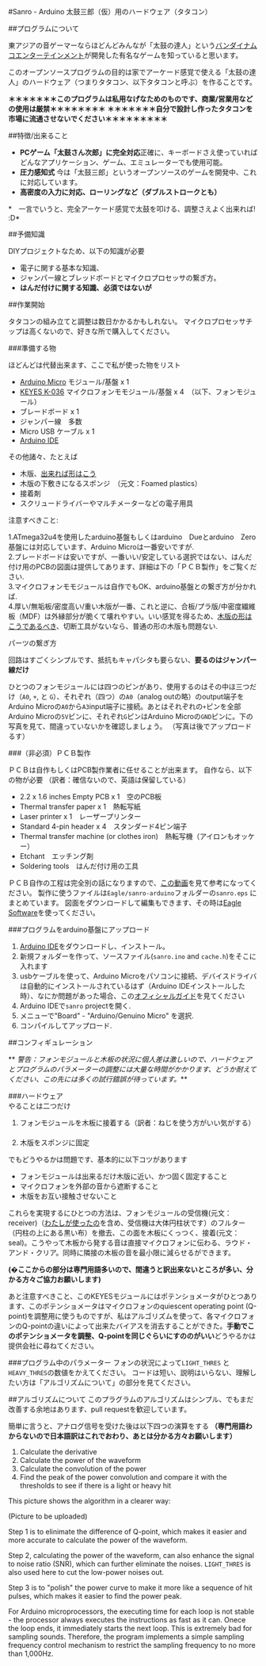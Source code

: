 #Sanro - Arduino
太鼓三郎（仮）用のハードウェア（タタコン）

##プログラムについて

東アジアの音ゲーマーならほどんどみんなが「太鼓の達人」という[バンダイナムコエンターテインメント](http://bandainamcoent.co.jp/)が開発した有名なゲームを知っていると思います。

このオープンソースプログラムの目的は家でアーケード感覚で使える「太鼓の達人」のハードウェア（つまりタタコン、以下タタコンと呼ぶ）を作ることです。

**＊＊＊＊＊＊＊このプログラムは私用なげなためのものです、商業/営業用などの使用は厳禁＊＊＊＊＊＊＊＊**
**＊＊＊＊＊＊＊自分で設計し作ったタタコンを市場に流通させないでください＊＊＊＊＊＊＊＊＊**

##特徴/出来ること

* **PCゲーム「太鼓さん次郎」に完全対応**正確に、キーボードさえ使っていればどんなアプリケーション、ゲーム、エミュレーターでも使用可能。
* **圧力感知式** 今は「太鼓三郎」というオープンソースのゲームを開発中、これに対応しています。
* **高密度の入力に対応、ローリングなど（ダブルストロークとも）**

*　一言でいうと、完全アーケード感覚で太鼓を叩ける、調整さえよく出来れば! :D*

##予備知識

DIYプロジェクトなため、以下の知識が必要
* 電子に関する基本な知識、
* ジャンパー線とブレッドボードとマイクロプロセッサの繋ぎ方。
* **はんだ付けに関する知識、必須ではないが**

##作業開始

タタコンの組み立てと調整は数日かかるかもしれない。
マイクロプロセッサチップは高くないので、好きな所で購入してください。

###準備する物

ほどんどは代替出来ます、ここで私が使った物をリスト

* [Arduino Micro](http://i.imgur.com/lXqnpJ9.jpg) モジュール/基盤 x 1
* [KEYES K-036](http://i.imgur.com/gUWnUCc.png) マイクロフォンモモジュール/基盤 x 4　（以下、フォンモジュール）
* ブレードボード x 1
* ジャンパー線　多数
* Micro USB ケーブル x 1
* [Arduino IDE](https://www.arduino.cc/en/Main/Software)

その他諸々、たとえば

* 木版、[出来れば形はこう](http://i.imgur.com/va20eVn.jpg)
* 木版の下敷きになるスポンジ　（元文：Foamed plastics）
* 接着剤
* スクリュードライバーやマルチメーターなどの電子用具

注意すべきこと:

1.ATmega32u4を使用したarduino基盤もしくはarduino　Dueとarduino　Zero基盤には対応しています、Arduino Microは一番安いですが.  
2.ブレードボードは安いですが、一番いい/安定している選択ではない、はんだ付け用のPCBの図面は提供してあります、詳細は下の「ＰＣＢ製作」をご覧ください.   
3.マイクロフォンモモジュールは自作でもOK、arduino基盤との繋ぎ方が分かれば.  
4.厚い/無垢板/密度高い/重い木版が一番、これと逆に、合板/プラ版/中密度繊維板（MDF）は外縁部分が脆くて壊れやすい。いい感覚を得るため、[木版の形はこうであるべき](http://i.imgur.com/va20eVn.jpg)、切断工具がないなら、普通の形の木版も問題ない.  

パーツの繋ぎ方

回路はすごくシンプルです、抵抗もキャパシタも要らない、**要るのはジャンパー線だけ**  

ひとつのフォンモジュールには四つのピンがあり、使用するのはその中ほ三つだけ（`A0`, `+`, と `G`）、それぞれ（四つ）の`A0`（analog outの略）のoutput端子をArduino Microの`A0`から`A3`input端子に接続。あとはそれぞれの`+`ピンを全部Arduino Microの`5V`ピンに、それぞれ`G`ピンはArduino Microの`GND`ピンに。下の写真を見て、間違っていないかを確認しましょう。
（写真は後でアップロードるす）  

###（非必須）ＰＣＢ製作

ＰＣＢは自作もしくはPCB製作業者に任せることが出来ます。  自作なら、以下の物が必要  （訳者：確信ないので、英語は保留している）
* 2.2 x 1.6 inches Empty PCB x 1　空のPCB板
* Thermal transfer paper x 1　熱転写紙
* Laser printer x 1　レーザープリンター
* Standard 4-pin header x 4　スタンダード4ピン端子
* Thermal transfer machine (or clothes iron)　熱転写機（アイロンもオッケー）
* Etchant　エッチング剤
* Soldering tools　はんだ付け用の工具

ＰＣＢ自作の工程は完全別の話になりますので、[この動画](https://www.youtube.com/watch?v=mv7Y0A9YeUc)を見て参考になってください。
製作に使うファイルは`Eagle/sanro-arduino`フォルダーの`sanro.eps` にまとめています。
図面をダウンロードして編集もできます、その時は[Eagle Software](http://www.cadsoftusa.com/download-eagle/)を使ってください。

###プログラムをarduino基盤にアップロード

1. [Arduino IDE](https://www.arduino.cc/en/Main/Software)をダウンロードし、インストール。  
2. 新規フォルダーを作って、ソースファイル(`sanro.ino` and `cache.h`)をそこに入れます  
3. usbケーブルを使って、Arduino Microをパソコンに接続、デバイスドライバは自動的にインストールされているはず（Arduino IDEインストールした時）、なにか問題があった場合、この[オフィシャルガイド](https://www.arduino.cc/en/Guide/ArduinoLeonardoMicro#toc8)を見てください  
4. Arduino IDEで`sanro` projectを開く.  
5. メニューで"Board" - "Arduino/Genuino Micro" を選択.  
6. コンパイルしてアップロード.  

##コンフィギュレーション

** *警告：フォンモジュールと木板の状況に個人差は激しいので、ハードウェアとプログラムのパラメーターの調整には大量な時間がかかります、どうか耐えてください、この先には多くの試行錯誤が待っています。***

###ハードウェア  
やることは二つだけ  　　
1. フォンモジュールを木板に接着する（訳者：ねじを使う方がいい気がする）  　　
2. 木版をスポンジに固定  　　

でもどうやるかは問題です、基本的に以下コツがあります    
* フォンモジュールは出来るだけ木版に近い、かつ固く固定すること    
* マイクロフォンを外部の音から遮断すること    
* 木版をお互い接触させないこと    

これらを実現するにひとつの方法は、フォンモジュールの受信機(元文：receiver)（[わたしが使ったの](http://i.imgur.com/gUWnUCc.png)を含め、受信機は大体円柱状です）のフルター（円柱の上にある黒い布）を撤去、この面を木板にくっつく、接着(元文：seal)。こうやって木板から発する音は直接マイクロフォンに伝わる、ラウド・アンド・クリア。同時に隣接の木板の音を最小限に減らせるができます。  

**(�ここからの部分は専門用語多いので、間違うと訳出来ないところが多い、分かる方々ご協力お願いします)**  

あと注意すべきこと、このKEYESモジュールにはポテンショメータがひとつあります、このポテンショメータはマイクロフォンのquiescent operating point (Q-point)を調整用に使うものですが、私はアルゴリズムを使って、各マイクロフォンのQ-pointの違いによって出来たバイアスを消去することができた。**手動でこのポテンショメータを調整、Q-pointを同じぐらいにすののがいい**どうやるかは提供会社に尋ねてください。

###プログラム中のパラメーター
フォンの状況によって`LIGHT_THRES` と`HEAVY_THRES`の数値をかえてください。
コードは短い、説明はいらない、理解したい方は「アルゴリズムについて」の部分を見てください。

##アルゴリズムについて
このプラグラムのアルゴリズムはシンプル、でもまだ改善する余地はあります、pull requestを歓迎しています。

簡単に言うと、アナログ信号を受けた後は以下四つの演算をする
**（専門用語わからないので日本語訳はこれでおわり、あとは分かる方々お願いします）**
1. Calculate the derivative
2. Calculate the power of the waveform
3. Calculate the convolution of the power
4. Find the peak of the power convolution and compare it with the thresholds to see if there is a light or heavy hit

This picture shows the algorithm in a clearer way:

(Picture to be uploaded)

Step 1 is to elinimate the difference of Q-point, which makes it easier and more accurate to calculate the power of the waveform.

Step 2, calculating the power of the waveform, can also enhance the signal to noise ratio (SNR), which can further eliminate the noises. `LIGHT_THRES` is also used here to cut the low-power noises out.

Step 3 is to "polish" the power curve to make it more like a sequence of hit pulses, which makes it easier to find the power peak.

For Arduino microprocessors, the executing time for each loop is not stable - the processor always executes the instructions as fast as it can. Onece the loop ends, it immediately starts the next loop. This is extremely bad for sampling sounds. Therefore, the program implements a simple sampling frequency control mechanism to restrict the sampling frequency to no more than 1,000Hz.





















